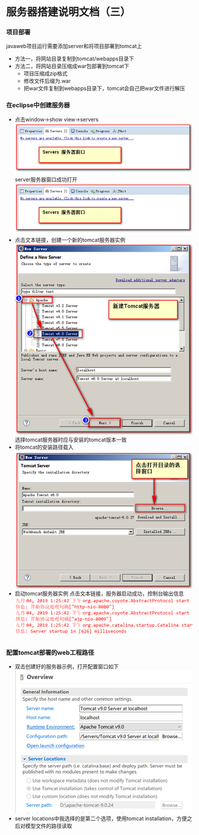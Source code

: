 # 服务器搭建说明文档（三）

### 项目部署

javaweb项目运行需要添加server和将项目部署到tomcat上

+ 方法一，将网站目录复制到tomcat/webapps目录下
+ 方法二，将网站目录压缩成war包部署到tomcat下
  + 项目压缩成zip格式
  + 修改文件后缀为.war
  + 把war文件复制到webapps目录下，tomcat会自己把war文件进行解压

### 在eclipse中创建服务器

  + 点击window->show view->servers
  ![](../images/server_1.png)
  server服务器窗口成功打开
  ![](../images/server_2.png)
  + 点击文本链接，创建一个新的tomcat服务器实例
  ![](../images/server_3.png)
  选择tomcat服务器时应与安装的tomcat版本一致
  + 将tomcat的安装路径载入
  ![](../images/server_4.png)
  + 启动tomcat服务器实例
  点击文本链接，服务器启动成功，控制台输出信息
  ![](../images/server_5.png)

### 配置tomcat部署的web工程路径

+ 双击创建好的服务器示例，打开配置窗口如下
  ![](../images/server_6.png)
+ server locations中我选择的是第二个选项，使用tomcat installation，方便之后对模型文件的路径读取
